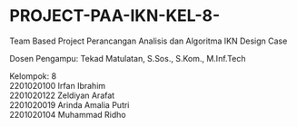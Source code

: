 # PROJECT-PAA-IKN-KEL-8-
Team Based Project Perancangan Analisis dan Algoritma IKN Design Case <br>

Dosen Pengampu: Tekad Matulatan, S.Sos., S.Kom., M.Inf.Tech <br>

Kelompok: 8 <br>
2201020100  Irfan Ibrahim <br>
2201020122  Zeldiyan Arafat <br>
2201020019  Arinda Amalia Putri <br>
2201020104  Muhammad Ridho <br>
